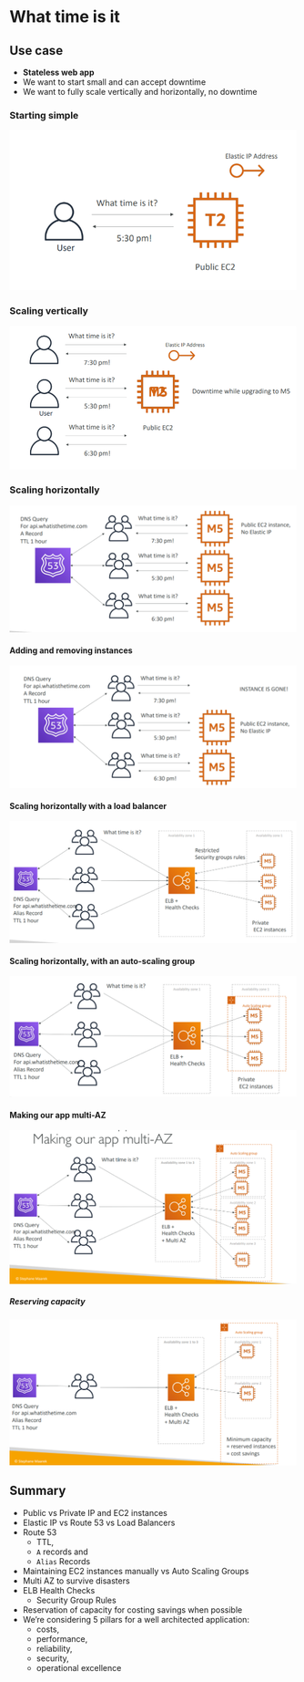 # What time is it

## Use case
- **Stateless web app**
- We want to start small and can accept downtime
- We want to fully scale vertically and horizontally, no downtime

### Starting simple
<img src="images/1.png">

### Scaling vertically
<img src="images/2.png">

### Scaling horizontally
<img src="images/3.png">

#### Adding and removing instances
<img src="images/4.png">

#### Scaling horizontally with a load balancer
<img src="images/5.png">

#### Scaling horizontally, with an auto-scaling group
<img src="images/6.png">

#### Making our app multi-AZ
<img src="images/7.png">

##### Reserving capacity
<img src="images/8.png">

## Summary
- Public vs Private IP and EC2 instances
- Elastic IP vs Route 53 vs Load Balancers
- Route 53 
  - TTL, 
  - `A` records and 
  - `Alias` Records
- Maintaining EC2 instances manually vs Auto Scaling Groups
- Multi AZ to survive disasters
- ELB Health Checks
  - Security Group Rules
- Reservation of capacity for costing savings when possible
- We’re considering 5 pillars for a well architected application:
  - costs, 
  - performance, 
  - reliability, 
  - security, 
  - operational excellence
